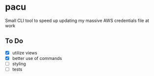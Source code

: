 # pacu
Small CLI tool to speed up updating my massive AWS credentials file at work

## To Do
- [x] utilize views
- [x] better use of commands
- [ ] styling
- [ ] tests
